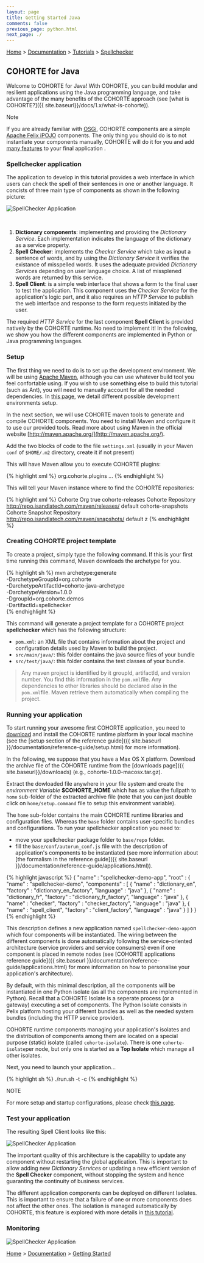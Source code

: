 ```yaml
---
layout: page
title: Getting Started Java
comments: false
previous_page: python.html
next_page: ./
---
```


[Home](../../../../) > [Documentation](../../) > [Tutorials](../) > [Spellchecker](./)

## COHORTE for Java

Welcome to COHORTE for Java! With COHORTE, you can build modular and resilient applications using the Java programming language, and take advantage of the many benefits of the COHORTE approach (see [what is COHORTE?]({{ site.baseurl}}/docs/1.x/what-is-cohorte)).

<div class="note">
<span class="note-title">Note</span>
<p class="note-content">
    If you are already familiar with <a href="http://www.osgi.org">OSGi</a>, COHORTE components are a simple <a href="http://felix.apache.org/documentation/subprojects/apache-felix-ipojo.html">Apache Felix iPOJO</a> components. The only thing you should do is to not instantiate your components manually, COHORTE will do it for you and add <a href="{{ site.baseurl }}/docs/1.x/what-is-cohorte">many features</a> to your final application .
</p>
</div>

### Spellchecker application

The application to develop in this tutorial provides a web interface in which users can check the spell of their sentences in one or another language. It concists of three main type of components as shown in the following picture:

![SpellChecker Application](spellchecker-app-img2.png)

<br/>

1. **Dictionary components**: implementing and providing the *Dictionary Service*. Each implementation indicates the language of the dictionary as a service property.
2. **Spell Checker**: implements the *Checker Service* which take as input a sentence of words, and by using the *Dictionary Service* it verifies the existance of misspelled words. It uses the adequate provided *Dictionary Service*s depending on user language choice. A list of missplened words are returned by this service.
3. **Spell Client**: is a simple web interface that shows a form to the final user to test the application. This component uses the *Checker Service* for the application's logic part, and it also requires an *HTTP Service* to publish the web interface and response to the form requests initiated by the user.

The required *HTTP Service* for the last component **Spell Client** is provided natively by the COHORTE runtime. No need to implement it! In the following, we show you how the different components are implemented in Python or Java programming languages.

### Setup

The first thing we need to do is to set up the development environment. We will be using [Apache Maven](http://maven.apache.org), although you can use whatever build tool you feel confortable using. If you wish to use something else to build this tutorial (such as Ant), you will need to manually account for all the needed dependencies. In <a href="{{ site.baseurl }}/docs/1.x/ide">this page</a>, we detail different possible development environments setup.

In the next section, we will use COHORTE maven tools to generate and compile COHORTE components. You need to install Maven and configure it to use our provided tools. Read more about using Maven in the official website [http://maven.apache.org/](http://maven.apache.org/).

Add the two blocks of code to the file `settings.xml` (usually in your Maven `conf` of `$HOME/.m2` directory, create it if not present)

This will have Maven allow you to execute COHORTE plugins:

{% highlight xml %}
<settings>
	<pluginGroups>
		<pluginGroup>org.cohorte.plugins</pluginGroup>
	</pluginGroups>
	...
</settings>
{% endhighlight %}

This will tell your Maven instance where to find the COHORTE repositories:

{% highlight xml %}
<profile>
    <id>Cohorte Org</id>
    <activation>
        <activeByDefault>true</activeByDefault>
    </activation>
    <repositories>
        <repository>
            <id>cohorte-releases</id>
            <name>Cohorte Repository</name>
            <url>http://repo.isandlatech.com/maven/releases/</url>
            <layout>default</layout>
        </repository>
        <repository>
            <id>cohorte-snapshots</id>
            <name>Cohorte Snapshot Repository</name>
            <url>http://repo.isandlatech.com/maven/snapshots/</url>
            <layout>default</layout>
        </repository>
    </repositories>
</profile>z
{% endhighlight %}

### Creating COHORTE project template

To create a project, simply type the following command. If this is your first time running this command, Maven downloads the archetype for you.

{% highlight sh %}
mvn archetype:generate \
-DarchetypeGroupId=org.cohorte \
-DarchetypeArtifactId=cohorte-java-archetype \
-DarchetypeVersion=1.0.0 \
-DgroupId=org.cohorte.demos \
-DartifactId=spellchecker \
{% endhighlight %}

This command will generate a project template for a COHORTE project **spellchecker** which has the following structure:

 * `pom.xml`: an XML file that contains information about the project and configuration details used by Maven to build the project. 
 * `src/main/java/`: this folder contains the java source files of your bundle
 * `src/test/java/`: this folder contains the test classes of your bundle.
    
> Any maven project is identified by it groupId, artifactId, and version number. You find this information in the `pom.xml`file. Any dependencies to other libraries should be declared also in the `pom.xml`file. Maven retrieve them automatically when compiling the project.

### Running your application

To start running your awesome first COHORTE application, you need to [download](../../downloads) and install the COHORTE runtime platform in your local machine (see the [setup section of the reference guide]({{ site.baseurl }}/documentation/reference-guide/setup.html) for more information). 

In the following, we suppose that you have a Max OS X platform. Download the archive file of the COHORTE runtime from the [downloads page]({{ site.baseurl}}/downloads) (e.g., cohorte-1.0.0-macosx.tar.gz).

Extract the dowloaded file anywhere in your file system and create the *environment Variable* **$COHORTE_HOME** which has as value the fullpath to `home` sub-folder of the extracted archive file (note that you can just double click on `home/setup.command` file to setup this environment variable).

The `home` sub-folder contains the main COHORTE runtime libraries and configuration files. Whereas the `base` folder contains user-specific bundles and configurations. To run your spellchecker application you need to:

 * move your spellchecker package folder to `base/repo` folder.
 * fill the `base/conf/autorun_conf.js` file with the description of application's components to be instantiated (see more information about [the formalism in the reference guide]({{ site.baseurl }}/documentation/reference-guide/applications.html)).

{% highlight javascript %}
{
    "name" : "spellchecker-demo-app",
    "root" : {
        "name" : "spellchecker-demo",
        "components" : [ {
            "name" : "dictionary_en",
            "factory" : "dictionary_en_factory",
            "language" : "java"
        }, {
            "name" : "dictionary_fr",
            "factory" : "dictionary_fr_factory",
            "language" : "java"
        }, {
            "name" : "checker",
            "factory" : "checker_factory",
            "language" : "java"
        }, {
            "name" : "spell_client",
            "factory" : "client_factory",
            "language" : "java"
        } ]
    }
}
{% endhighlight %}

This description defines a new application named `spellchecker-demo-app`on which four components will be instantiated. The wiring between the different components is done automatically following the service-oriented architecture (service providers and service consumers) even if one component is placed in remote nodes (see [COHORTE applications reference guide]({{ site.baseurl }}/documentation/reference-guide/applications.html) for more information on how to personalise your application's architecture). 

By default, with this minimal description, all the components will be instantiated in one Python isolate (as all the components are implemented in Python). Recall that a COHORTE Isolate is a seperate process (or a gateway) executing a set of components. The Python Isolate consists in Pelix platform hosting your different bundles as well as the needed system bundles (including the HTTP service provider). 

COHORTE runtime components managing your application's isolates and the distribution of components among them are located on a special purpose (static) isolate (called `cohorte-isolate`). There is one `cohorte-isolate`per node, but only one is started as a **Top Isolate** which manage all other isolates.  

Next, you need to launch your application... 

{% highlight sh %}
./run.sh -t -c
{% endhighlight %}

<div class="note">
<span class="note-title">NOTE</span>
<p class="note-content">
For more setup and startup configurations, please check <a href="{{ site.baseurl }}/docs/1.x/startup">this page</a>.
</p>
</div>

### Test your application

The resulting Spell Client looks like this:

![SpellChecker Application](spellchecker-app-img3.png)

The important quality of this architecture is the capability to update any component without restarting the global application. This is important to allow adding new *Dictionary Service*s or updating a new efficient version of the **Spell Checker** component, without stopping the system and hence guaranting the continuity of business services.

The different application components can be deployed on different Isolates. This is important to ensure that a failure of one or more components does not affect the other ones. The isolation is managed automatically by COHORTE, this feature is explored with more details in [this tutorial](../temper/).

### Monitoring

![SpellChecker Application](spellchecker-app-img4.png)


[Home](../../) > [Documentation](../) > [Getting Started](../getting-started.html)